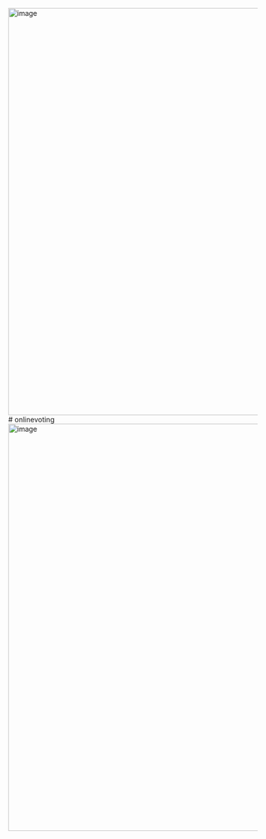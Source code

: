 <img width="1388" height="821" alt="image" src="https://github.com/user-attachments/assets/49fbc187-05ec-4a7c-b259-5a6c2a5a73a3" /># onlinevoting
<img width="1388" height="821" alt="image" src="https://github.com/user-attachments/assets/dffb843e-bd2e-4fbf-8177-104b59b3bafe" />
